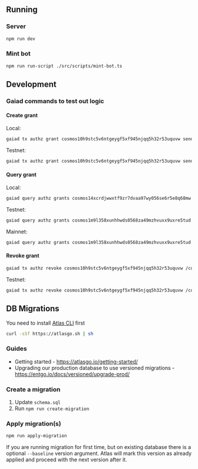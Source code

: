 ## Running

### Server

```bash
npm run dev
```

### Mint bot

```bash
npm run run-script ./src/scripts/mint-bot.ts
```

## Development

### Gaiad commands to test out logic

#### Create grant

Local:

```bash
gaiad tx authz grant cosmos10h9stc5v6ntgeygf5xf945njqq5h32r53uquvw send --spend-limit=100860uatom --from cosmos14xcrdjwwxtf9zr7dvaa97wy056se6r5e8q68mw --node http://localhost:16657 --chain-id gaialocal-1 --from test3 --fees=500uatom
```

Testnet:

```bash
gaiad tx authz grant cosmos10h9stc5v6ntgeygf5xf945njqq5h32r53uquvw send --spend-limit=100000uatom --from cosmos14xcrdjwwxtf9zr7dvaa97wy056se6r5e8q68mw --chain-id theta-testnet-001 --node https://rpc-t.cosmos.nodestake.org:443 --from test --fees=500uatom
```

#### Query grant

Local:

```bash
gaiad query authz grants cosmos14xcrdjwwxtf9zr7dvaa97wy056se6r5e8q68mw cosmos10h9stc5v6ntgeygf5xf945njqq5h32r53uquvw /cosmos.bank.v1beta1.MsgSend --node http://localhost:16657
```

Testnet:

```bash
gaiad query authz grants cosmos1m9l358xunhhwds0568za49mzhvuxx9uxre5tud cosmos10h9stc5v6ntgeygf5xf945njqq5h32r53uquvw /cosmos.bank.v1beta1.MsgSend --chain-id theta-testnet-001 --node https://rpc-t.cosmos.nodestake.org:443
```

Mainnet:

```bash
gaiad query authz grants cosmos1m9l358xunhhwds0568za49mzhvuxx9uxre5tud cosmos1kdffujrm0tkh0ephex25ejt4fq6ms3xl8s0em2 /cosmos.bank.v1beta1.MsgSend --chain-id cosmoshub-4 --node https://cosmos-rpc.cosmos-apis.com:443
```

#### Revoke grant

```bash
gaiad tx authz revoke cosmos10h9stc5v6ntgeygf5xf945njqq5h32r53uquvw /cosmos.bank.v1beta1.MsgSend --from cosmos14xcrdjwwxtf9zr7dvaa97wy056se6r5e8q68mw --node http://localhost:16657 --chain-id gaialocal-1 --from test3 --fees=500uatom
```

Testnet:

```bash
gaiad tx authz revoke cosmos10h9stc5v6ntgeygf5xf945njqq5h32r53uquvw /cosmos.bank.v1beta1.MsgSend --chain-id theta-testnet-001 --node https://rpc-t.cosmos.nodestake.org:443 --from test --fees=1000uatom
```


## DB Migrations

You need to install [Atlas CLI](https://atlasgo.io/) first

```bash
curl -sSf https://atlasgo.sh | sh
```

### Guides

- Getting started - https://atlasgo.io/getting-started/
- Upgrading our production database to use versioned migrations - https://entgo.io/docs/versioned/upgrade-prod/

### Create a migration

1. Update `schema.sql`
2. Run `npm run create-migration`

### Apply migration(s)

```bash
npm run apply-migration
```

If you are running migration for first time, but on existing database there is a optional `--baseline` version argument. Atlas will mark this version as already applied and proceed with the next version after it.